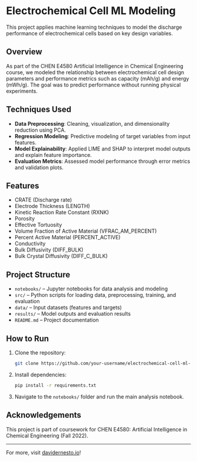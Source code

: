 # Electrochemical Cell ML Modeling

This project applies machine learning techniques to model the discharge performance of electrochemical cells based on key design variables.

## Overview

As part of the CHEN E4580 Artificial Intelligence in Chemical Engineering course, we modeled the relationship between electrochemical cell design parameters and performance metrics such as capacity (mAh/g) and energy (mWh/g). The goal was to predict performance without running physical experiments.

## Techniques Used

- **Data Preprocessing**: Cleaning, visualization, and dimensionality reduction using PCA.
- **Regression Modeling**: Predictive modeling of target variables from input features.
- **Model Explainability**: Applied LIME and SHAP to interpret model outputs and explain feature importance.
- **Evaluation Metrics**: Assessed model performance through error metrics and validation plots.

## Features

- CRATE (Discharge rate)
- Electrode Thickness (LENGTH)
- Kinetic Reaction Rate Constant (RXNK)
- Porosity
- Effective Tortuosity
- Volume Fraction of Active Material (VFRAC_AM_PERCENT)
- Percent Active Material (PERCENT_ACTIVE)
- Conductivity
- Bulk Diffusivity (DIFF_BULK)
- Bulk Crystal Diffusivity (DIFF_C_BULK)

## Project Structure

- `notebooks/` – Jupyter notebooks for data analysis and modeling
- `src/` – Python scripts for loading data, preprocessing, training, and evaluation
- `data/` – Input datasets (features and targets)
- `results/` – Model outputs and evaluation results
- `README.md` – Project documentation

## How to Run

1. Clone the repository:
    ```bash
    git clone https://github.com/your-username/electrochemical-cell-ml-modeling.git
    ```
2. Install dependencies:
    ```bash
    pip install -r requirements.txt
    ```
3. Navigate to the `notebooks/` folder and run the main analysis notebook.

## Acknowledgements

This project is part of coursework for CHEN E4580: Artificial Intelligence in Chemical Engineering (Fall 2022).

---

For more, visit [davidernesto.io](https://davidernesto.io)!

